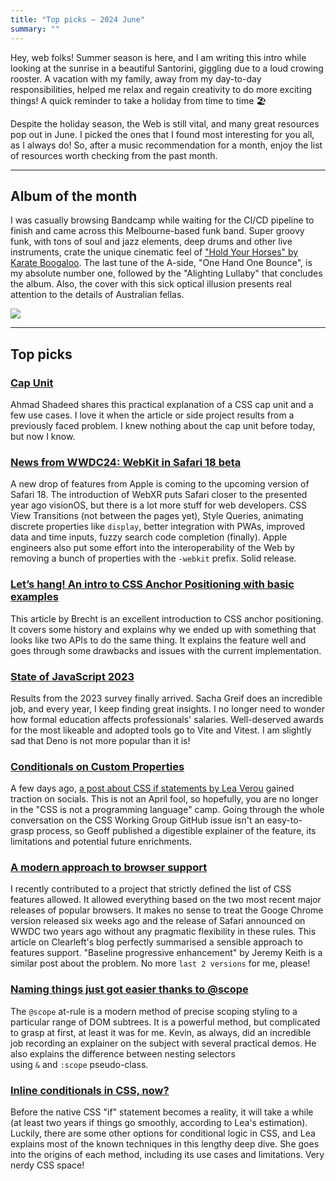 ```yaml
---
title: "Top picks — 2024 June"
summary: ""
---
```


Hey, web folks! Summer season is here, and I am writing this intro while looking at the sunrise in a beautiful Santorini, giggling due to a loud crowing rooster. A vacation with my family, away from my day-to-day responsibilities, helped me relax and regain creativity to do more exciting things! A quick reminder to take a holiday from time to time 🏖️

Despite the holiday season, the Web is still vital, and many great resources pop out in June. I picked the ones that I found most interesting for you all, as I always do! So, after a music recommendation for a month, enjoy the list of resources worth checking from the past month.

---

## Album of the month

I was casually browsing Bandcamp while waiting for the CI/CD pipeline to finish and came across this Melbourne-based funk band. Super groovy funk, with tons of soul and jazz elements, deep drums and other live instruments, crate the unique cinematic feel of ["Hold Your Horses" by Karate Boogaloo](https://www.discogs.com/release/30565777-Karate-Boogaloo-Hold-Your-Horses). The last tune of the A-side, "One Hand One Bounce", is my absolute number one, followed by the "Alighting Lullaby" that concludes the album. Also, the cover with this sick optical illusion presents real attention to the details of Australian fellas.

![](album.jpg)

---

## Top picks

### [Cap Unit](https://ishadeed.com/article/css-cap-unit/)

Ahmad Shadeed shares this practical explanation of a CSS cap unit and a few use cases. I love it when the article or side project results from a previously faced problem. I knew nothing about the cap unit before today, but now I know.

### [News from WWDC24: WebKit in Safari 18 beta](https://webkit.org/blog/15443/news-from-wwdc24-webkit-in-safari-18-beta/)

A new drop of features from Apple is coming to the upcoming version of Safari 18. The introduction of WebXR puts Safari closer to the presented year ago visionOS, but there is a lot more stuff for web developers. CSS View Transitions (not between the pages yet), Style Queries, animating discrete properties like `display`, better integration with PWAs, improved data and time inputs, fuzzy search code completion (finally). Apple engineers also put some effort into the interoperability of the Web by removing a bunch of properties with the `-webkit` prefix. Solid release.

### [Let’s hang! An intro to CSS Anchor Positioning with basic examples](https://utilitybend.com/blog/lets-hang-an-intro-to-css-anchor-positioning-with-basic-examples)

This article by Brecht is an excellent introduction to CSS anchor positioning. It covers some history and explains why we ended up with something that looks like two APIs to do the same thing. It explains the feature well and goes through some drawbacks and issues with the current implementation.

### [State of JavaScript 2023](https://2023.stateofjs.com/en-US)

Results from the 2023 survey finally arrived. Sacha Greif does an incredible job, and every year, I keep finding great insights. I no longer need to wonder how formal education affects professionals' salaries. Well-deserved awards for the most likeable and adopted tools go to Vite and Vitest. I am slightly sad that Deno is not more popular than it is!

### [Conditionals on Custom Properties](https://geoffgraham.me/conditionals-on-custom-properties/)

A few days ago, [a post about CSS if statements by Lea Verou](https://x.com/LeaVerou/status/1801192208025940200) gained traction on socials. This is not an April fool, so hopefully, you are no longer in the "CSS is not a programming language" camp. Going through the whole conversation on the CSS Working Group GitHub issue isn't an easy-to-grasp process, so Geoff published a digestible explainer of the feature, its limitations and potential future enrichments.

### [A modern approach to browser support](https://clearleft.com/thinking/a-modern-approach-to-browser-support)

I recently contributed to a project that strictly defined the list of CSS features allowed. It allowed everything based on the two most recent major releases of popular browsers. It makes no sense to treat the Googe Chrome version released six weeks ago and the release of Safari announced on WWDC two years ago without any pragmatic flexibility in these rules. This article on Clearleft's blog perfectly summarised a sensible approach to features support. "Baseline progressive enhancement" by Jeremy Keith is a similar post about the problem. No more `last 2 versions` for me, please!

### [Naming things just got easier thanks to @scope](https://youtu.be/PkFuytYVqI8)

The `@scope` at-rule is a modern method of precise scoping styling to a particular range of DOM subtrees. It is a powerful method, but complicated to grasp at first, at least it was for me. Kevin, as always, did an incredible job recording an explainer on the subject with several practical demos. He also explains the difference between nesting selectors using `&` and `:scope` pseudo-class.

### [Inline conditionals in CSS, now?](https://lea.verou.me/blog/2024/css-conditionals-now/)

Before the native CSS "if" statement becomes a reality, it will take a while (at least two years if things go smoothly, according to Lea's estimation). Luckily, there are some other options for conditional logic in CSS, and Lea explains most of the known techniques in this lengthy deep dive. She goes into the origins of each method, including its use cases and limitations. Very nerdy CSS space!
